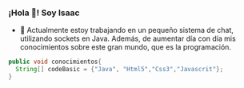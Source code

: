 ### ¡Hola 👋! Soy Isaac

- 🔭 Actualmente estoy trabajando en un pequeño sistema de chat, utilizando sockets en Java. Además, de aumentar día con día mis conocimientos sobre este gran mundo, que es la programación.

```java
public void conocimientos{
  String[] codeBasic = {"Java", "Html5","Css3","Javascrit"};
}
```

<!--
**Isaac-Abarca/Isaac-Abarca** is a ✨ _special_ ✨ repository because its `README.md` (this file) appears on your GitHub profile.

Here are some ideas to get you started:

- 🔭 I’m currently working on ...
- 🌱 I’m currently learning ...
- 👯 I’m looking to collaborate on ...
- 🤔 I’m looking for help with ...
- 💬 Ask me about ...
- 📫 How to reach me: ...
- 😄 Pronouns: ... Aisac
- ⚡ Fun fact: ...
-->
